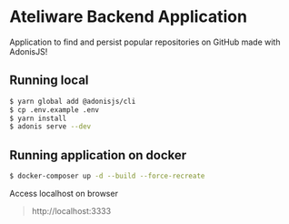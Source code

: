 # Ateliware Backend Application

Application to find and persist popular repositories on GitHub made with AdonisJS!

## Running local

```bash
$ yarn global add @adonisjs/cli
$ cp .env.example .env
$ yarn install
$ adonis serve --dev
```

## Running application on docker

```bash
$ docker-composer up -d --build --force-recreate
```

Access localhost on browser

> http://localhost:3333
